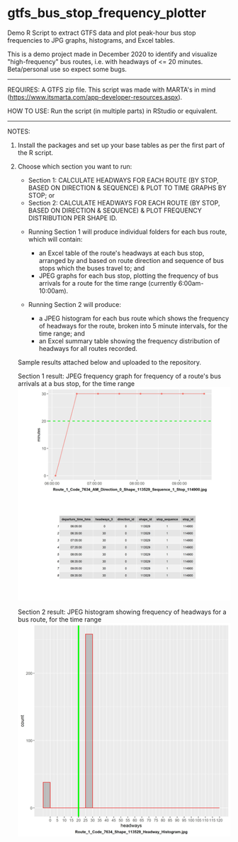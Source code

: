 # gtfs_bus_stop_frequency_plotter

Demo R Script to extract GTFS data and plot peak-hour bus stop frequencies to JPG graphs, histograms, and Excel tables.

This is a demo project made in December 2020 to identify and visualize "high-frequency" bus routes, i.e. with headways of <= 20 minutes. Beta/personal use so expect some bugs.

----------------------------------------------------------------

REQUIRES: A GTFS zip file. This script was made with MARTA's in mind (https://www.itsmarta.com/app-developer-resources.aspx).

HOW TO USE: Run the script (in multiple parts) in RStudio or equivalent. 

----------------------------------------------------------------

NOTES: 

1) Install the packages and set up your base tables as per the first part of the R script.

2) Choose which section you want to run:
   - Section 1: CALCULATE HEADWAYS FOR EACH ROUTE (BY STOP, BASED ON DIRECTION & SEQUENCE) & PLOT TO TIME GRAPHS BY STOP; or 
   - Section 2: CALCULATE HEADWAYS FOR EACH ROUTE (BY STOP, BASED ON DIRECTION & SEQUENCE) & PLOT FREQUENCY DISTRIBUTION PER SHAPE ID.
   
   * Running Section 1 will produce individual folders for each bus route, which will contain: 
     - an Excel table of the route's headways at each bus stop, arranged by and based on route direction and sequence of bus stops which the buses travel to; and
     - JPEG graphs for each bus stop, plotting the frequency of bus arrivals for a route for the time range (currently 6:00am-10:00am). 
       
   * Running Section 2 will produce:
     - a JPEG histogram for each bus route which shows the frequency of headways for the route, broken into 5 minute intervals, for the time range; and
     - an Excel summary table showing the frequency distribution of headways for all routes recorded. 
     
   Sample results attached below and uploaded to the repository.
   
   Section 1 result: JPEG frequency graph for frequency of a route's bus arrivals at a bus stop, for the time range
   ![alt text](https://github.com/SharonWHLing/gtfs_bus_stop_frequency_plotter/blob/main/SAMPLERESULTS-MARTA_Route_1_Code_7634/Route_1_Code_7634_AM_Direction_0_Shape_113529_Sequence_1_Stop_114900.jpg?raw=true)

   Section 2 result: JPEG histogram showing frequency of headways for a bus route, for the time range
   ![alt text](https://github.com/SharonWHLing/gtfs_bus_stop_frequency_plotter/blob/main/SAMPLERESULTS-MARTA_Route_1_Code_7634/Route_1_Code_7634_Shape_113529_Headway_Histogram.jpg?raw=true)
